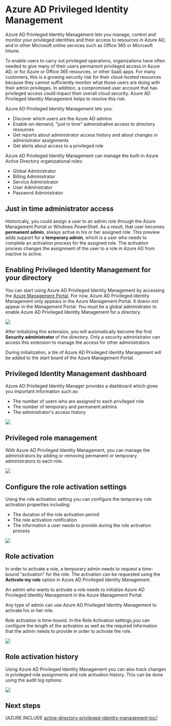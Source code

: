 <properties
	pageTitle="Azure AD Privileged Identity Management"
	description="A topic that explains what Azure AD Privileged Identity management is and how to configure it."
	services="active-directory"
	documentationCenter=""
	authors="IHenkel"
	manager="stevenpo"
	editor=""/>

<tags
	ms.service="active-directory"
	ms.date="09/21/2015"
	wacn.date=""/>

# Azure AD Privileged Identity Management

Azure AD Privileged Identity Management lets you manage, control and monitor your privileged identities and their access to resources in Azure AD, and in other Microsoft online services such as Office 365 or Microsoft Intune.  

To enable users to carry out privileged operations, organizations have often needed to give many of their users permanent privileged access in Azure AD, or for Azure or Office 365 resources, or other SaaS apps. For many customers, this is a growing security risk for their cloud-hosted resources because they cannot sufficiently monitor what those users are doing with their admin privileges. In addition, a compromised user account that has privileged access could impact their overall cloud security. Azure AD Privileged Identity Management helps to resolve this risk.  

Azure AD Privileged Identity Management lets you:  

- Discover which users are the Azure AD admins
- Enable on-demand, "just in time" administrative access to directory resources
- Get reports about administrator access history and about changes in administrator assignments
- Get alerts about access to a privileged role

Azure AD Privileged Identity Management can manage the built-in Azure Active Directory organizational roles:  

- Global Administrator
- Billing Administrator
- Service Administrator  
- User Administrator
- Password Administrator

## Just in time administrator access

Historically, you could assign a user to an admin role through the Azure Management Portal or Windows PowerShell. As a result, that user becomes **permanent admin**, always active in his or her assigned role. This preview adds support for a **temporary admin**, which is a user who needs to complete an activation process for the assigned role.  The activation process changes the assignment of the user to a role in Azure AD from inactive to active.

## Enabling Privileged Identity Management for your directory

You can start using Azure AD Privileged Identity Management by accessing the [Azure Management Portal](https://manage.windowsazure.cn/). For now, Azure AD Privileged Identity Management only appears in the Azure Management Portal.  It doesn not appear in the Management Portal. You must be a global administrator to enable Azure AD Privileged Identity Management for a directory.

![][1]

After initializing this extension, you will automatically become the first **Security administrator** of the directory. Only a security administrator can access this extension to manage the access for other administrators.  

During initialization, a tile of Azure AD Privileged Identity Management will be added to the start board of the Azure Management Portal.

## Privileged Identity Management dashboard

Azure AD Privileged Identity Manager provides a dashboard which gives you important information such as:

- The number of users who are assigned to each privileged role  
- The number of temporary and permanent admins
- The administrator's access history

![][2]

## Privileged role management

With Azure AD Privileged Identity Management, you can manage the administrators by adding or removing permanent or temporary administrators to each role.

![][3]

## Configure the role activation settings

Using the role activation setting you can configure the temporary role activation properties including:

- The duration of the role activation period
- The role activation notification
- The information a user needs to provide during the role activation process  

![][4]

## Role activation  

In order to activate a role, a temporary admin needs to request a time-bound "activation" for the role. The activation can be requested using the **Activate my role** option in Azure AD Privileged Identity Management.

An admin who wants to activate a role needs to initialize Azure AD Privileged Identity Management in the Azure Management Portal.

Any type of admin can use Azure AD Privileged Identity Management to activate his or her role.

Role activation is time-bound. In the Role Activation settings,you can configure the length of the activation as well as the required information that the admin needs to provide in order to activate the role.

![][5]

## Role activation history

Using Azure AD Privileged Identity Management you can also track changes in privileged role assignments and role activation history. This can be done using the audit log options:

![][6]

## Next steps
[AZURE.INCLUDE [active-directory-privileged-identity-management-toc](../includes/active-directory-privileged-identity-management-toc.md)]

<!--Image references-->
[1]: ./media/active-directory-privileged-identity-management-configure/Search_PIM.png
[2]: ./media/active-directory-privileged-identity-management-configure/PIM_Dash.png
[3]: ./media/active-directory-privileged-identity-management-configure/PIM_AddRemove.png
[4]: ./media/active-directory-privileged-identity-management-configure/PIM_RoleActivationSettings.png
[5]: ./media/active-directory-privileged-identity-management-configure/PIM_RequestActivation.png
[6]: ./media/active-directory-privileged-identity-management-configure/PIM_ActivationHistory.png
